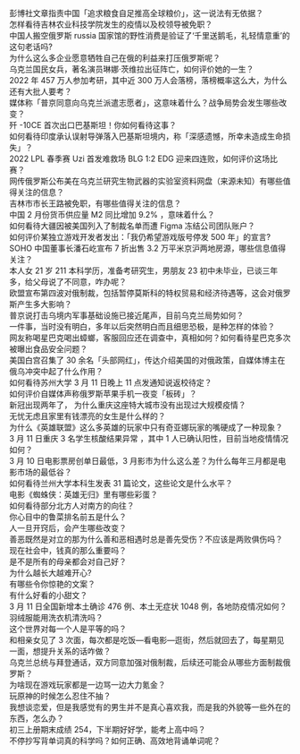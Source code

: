 彭博社文章指责中国「追求粮食自足推高全球粮价」，这一说法有无依据？  
怎样看待吉林农业科技学院发生的疫情以及校领导被免职？  
中国人搬空俄罗斯 russia 国家馆的野性消费是验证了‘千里送鹅毛，礼轻情意重’的这句老话吗?  
为什么这么多企业愿意牺牲自己在俄的利益来打压俄罗斯呢？  
乌克兰国民女兵，著名演员琳娜·茨维拉出征阵亡，如何评价她的一生？  
2022 年 457 万人参加考研，其中近 300 万人会落榜，落榜概率这么大，为什么还有大批人要考？  
媒体称「普京同意向乌克兰派遣志愿者」，这意味着什么？战争局势会发生哪些改变？  
歼 -10CE 首次出口巴基斯坦！你如何看待这事？  
如何看待印度承认误射导弹落入巴基斯坦境内，称「深感遗憾，所幸未造成生命损失」？  
2022 LPL 春季赛 Uzi 首发难救场 BLG 1:2 EDG 迎来四连败，如何评价这场比赛？  
网传俄罗斯公布美在乌克兰研究生物武器的实验室资料网盘（来源未知）有哪些值得关注的信息？  
吉林市市长王路被免职，有哪些值得关注的信息？  
中国 2 月份货币供应量 M2 同比增加 9.2% ，意味着什么？  
如何看待大疆因被美国列入了制裁名单而遭 Figma 冻结公司团队账户？  
如何评价某独立游戏开发者发出：「我仍希望游戏版号停发 500 年」的宣言?  
SOHO 中国董事长潘石屹宣布 7 折出售 3.2 万平米京沪两地房源，哪些信息值得关注？  
本人女 21 岁 211 本科学历，准备考研究生，男朋友 23 初中未毕业，已谈三年多，给父母说了不同意，咋办呢？  
欧盟宣布第四波对俄制裁，包括暂停莫斯科的特权贸易和经济待遇等，这会对俄罗斯产生多大影响？  
普京说打击乌境内军事基础设施已接近尾声，目前乌克兰局势如何？  
一件事，当时没有明白，多年以后突然明白而且细思恐极，是种怎样的体验？  
网友称喝星巴克喝出蟑螂，客服回应还在调查中，真相如何？如何看待星巴克多次被曝出食品安全问题？  
美国白宫召集了 30 余名「头部网红」，传达介绍美国的对俄政策，自媒体博主在俄乌冲突中起了什么作用？  
如何看待苏州大学 3 月 11 日晚上 11 点发通知说返校待定？  
如何评价自媒体声称俄罗斯苹果手机一夜变「板砖」？  
新冠出现两年了， 为什么重庆这座特大城市没有出现过大规模疫情？  
无忧无虑且家里有钱漂亮的女生是什么样的？  
为什么《英雄联盟》这么多英雄的玩家中只有奇亚娜玩家的嘴硬成了一种现象？  
3 月 11 日重庆 3 名学生核酸结果异常 ，其中 1 人已确认阳性，目前当地疫情情况如何？  
3 月 10 日电影票房创单日最低，3 月影市为什么这么差？为什么每年三月都是电影市场的最低谷？  
如何看待兰州大学本科生发表 31 篇论文，这些论文是什么水平？  
电影《蜘蛛侠：英雄无归》里有哪些彩蛋？  
如何看待部分北方人对南方的向往？  
你心目中的鲁菜排名前五是什么？  
人一旦开窍后，会产生哪些改变？  
善恶既然是对立的那为什么善和恶相遇时总是善先受伤？不应该是两败俱伤吗？  
现在社会中，钱真的那么重要吗？  
是不是所有的母亲都会对自己好？  
为什么越长大越难开心?  
有哪些令你惊艳的文案？  
有什么好看的小甜文？  
3 月 11 日全国新增本土确诊 476 例、本土无症状 1048 例，各地防疫情况如何？  
羽绒服能用洗衣机清洗吗？  
这个世界对每一个人是平等的吗？  
和相亲女见了 3 次面，每次都是吃饭—看电影—逛街，然后就回去了，每星期见一面，想提升关系的话咋做？  
乌克兰总统与拜登通话，双方同意加强对俄制裁，后续还可能会从哪些方面制裁俄罗斯？  
为啥现在游戏玩家都是一边骂一边大力氪金？  
玩原神的时候怎么忍住不抽？  
我想谈恋爱，但是我感觉有的男生并不是真心喜欢我，而是我的外貌等一些外在的东西，怎么办？  
初三上册期末成绩 254，下半期好好学，能考上高中吗？  
不停抄写背单词真的科学吗？如何正确、高效地背诵单词呢？  
